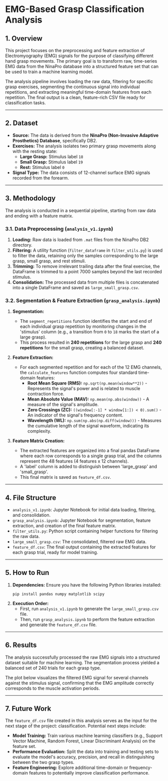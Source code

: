 # EMG-Based Grasp Classification Analysis

## 1. Overview

This project focuses on the preprocessing and feature extraction of Electromyography (EMG) signals for the purpose of classifying different hand grasp movements. The primary goal is to transform raw, time-series EMG data from the NinaPro database into a structured feature set that can be used to train a machine learning model.

The analysis pipeline involves loading the raw data, filtering for specific grasp exercises, segmenting the continuous signal into individual repetitions, and extracting meaningful time-domain features from each repetition. The final output is a clean, feature-rich CSV file ready for classification tasks.

---

## 2. Dataset

* **Source:** The data is derived from the **NinaPro (Non-Invasive Adaptive Prosthetics) Database**, specifically DB2.
* **Exercises:** The analysis isolates two primary grasp movements along with the resting state:
    * **Large Grasp:** Stimulus label `18`
    * **Small Grasp:** Stimulus label `19`
    * **Rest:** Stimulus label `0`
* **Signal Type:** The data consists of 12-channel surface EMG signals recorded from the forearm.

---

## 3. Methodology

The analysis is conducted in a sequential pipeline, starting from raw data and ending with a feature matrix.

### 3.1. Data Preprocessing (`analysis_v1.ipynb`)

1.  **Loading:** Raw data is loaded from `.mat` files from the NinaPro DB2 directory.
2.  **Filtering:** A utility function (`filter_dataframe` in `filter_utils.py`) is used to filter the data, retaining only the samples corresponding to the large grasp, small grasp, and rest stimuli.
3.  **Trimming:** To remove irrelevant trailing data after the final exercise, the DataFrame is trimmed to a point 7000 samples beyond the last recorded stimulus.
4.  **Consolidation:** The processed data from multiple files is concatenated into a single DataFrame and saved as `large_small_grasp.csv`.

### 3.2. Segmentation & Feature Extraction (`grasp_analysis.ipynb`)

1.  **Segmentation:**
    * The `segment_repetitions` function identifies the start and end of each individual grasp repetition by monitoring changes in the 'stimulus' column (e.g., a transition from `0` to `18` marks the start of a large grasp).
    * This process resulted in **240 repetitions** for the large grasp and **240 repetitions** for the small grasp, creating a balanced dataset.

2.  **Feature Extraction:**
    * For each segmented repetition and for each of the 12 EMG channels, the `calculate_features` function computes four standard time-domain features:
        * **Root Mean Square (RMS):** `np.sqrt(np.mean(window**2))` - Represents the signal's power and is related to muscle contraction force.
        * **Mean Absolute Value (MAV):** `np.mean(np.abs(window))` - A measure of the signal's amplitude.
        * **Zero Crossings (ZC):** `((window[:-1] * window[1:]) < 0).sum()` - An indicator of the signal's frequency content.
        * **Wavelength (WL):** `np.sum(np.abs(np.diff(window)))` - Measures the cumulative length of the signal waveform, indicating its complexity.

3.  **Feature Matrix Creation:**
    * The extracted features are organized into a final pandas DataFrame where each row corresponds to a single grasp trial, and the columns represent the 48 features (4 features x 12 channels).
    * A 'label' column is added to distinguish between 'large_grasp' and 'small_grasp'.
    * This final matrix is saved as `feature_df.csv`.

---

## 4. File Structure

* `analysis_v1.ipynb`: Jupyter Notebook for initial data loading, filtering, and consolidation.
* `grasp_analysis.ipynb`: Jupyter Notebook for segmentation, feature extraction, and creation of the final feature matrix.
* `filter_utils.py`: Python script containing helper functions for filtering the raw data.
* `large_small_grasp.csv`: The consolidated, filtered raw EMG data.
* `feature_df.csv`: The final output containing the extracted features for each grasp trial, ready for model training.

---

## 5. How to Run

1.  **Dependencies:** Ensure you have the following Python libraries installed:
    ```
    pip install pandas numpy matplotlib scipy
    ```
2.  **Execution Order:**
    * First, run `analysis_v1.ipynb` to generate the `large_small_grasp.csv` file.
    * Then, run `grasp_analysis.ipynb` to perform the feature extraction and generate the `feature_df.csv` file.

---

## 6. Results

The analysis successfully processed the raw EMG signals into a structured dataset suitable for machine learning. The segmentation process yielded a balanced set of 240 trials for each grasp type.

The plot below visualizes the filtered EMG signal for several channels against the stimulus signal, confirming that the EMG amplitude correctly corresponds to the muscle activation periods.


---

## 7. Future Work

The `feature_df.csv` file created in this analysis serves as the input for the next stage of the project: classification. Potential next steps include:

* **Model Training:** Train various machine learning classifiers (e.g., Support Vector Machine, Random Forest, Linear Discriminant Analysis) on the feature set.
* **Performance Evaluation:** Split the data into training and testing sets to evaluate the model's accuracy, precision, and recall in distinguishing between the two grasp types.
* **Feature Engineering:** Explore additional time-domain or frequency-domain features to potentially improve classification performance.

